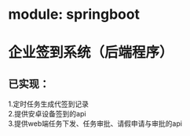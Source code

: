 # module: springboot
# 企业签到系统（后端程序）
 
## 已实现： <br>
  1.定时任务生成代签到记录 <br>
  2.提供安卓设备签到的api <br>
  3.提供web端任务下发、任务审批、请假申请与审批的api              
                      
